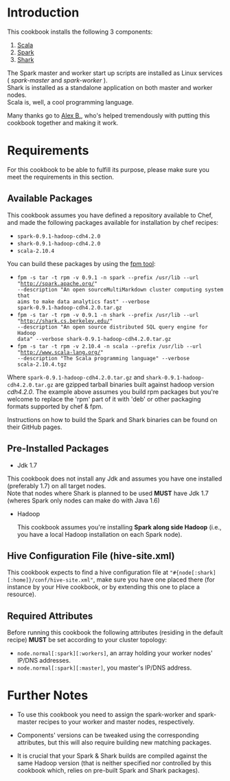 Introduction
===========

This cookbook installs the following 3 components:

1.  [Scala][1]
2.  [Spark][2]
3.  [Shark][3]

The Spark master and worker start up scripts are installed as Linux services ( *spark-master* and *spark-worker* ).  
Shark is installed as a standalone application on both master and worker nodes.  
Scala is, well, a cool programming language.

Many thanks go to [Alex B.][4], who's helped tremendously with putting this cookbook together and making it work.

Requirements
============

For this cookbook to be able to fulfill its purpose, please make sure you meet the requirements in this section.

Available Packages
------------------

This cookbook assumes you have defined a repository available to Chef, and made the following packages available for installation by chef recipes:

* <code>spark-0.9.1-hadoop-cdh4.2.0</code>
* <code>shark-0.9.1-hadoop-cdh4.2.0</code>
* <code>scala-2.10.4</code>

You can build these packages by using the [fpm tool][5]:

* <code>fpm -s tar -t rpm -v 0.9.1 -n spark --prefix /usr/lib --url "http://spark.apache.org/" --description "An open sourceMultiMarkdown cluster computing system that aims to make data analytics fast" --verbose spark-0.9.1-hadoop-cdh4.2.0.tar.gz</code>
* <code>fpm -s tar -t rpm -v 0.9.1 -n shark --prefix /usr/lib --url "http://shark.cs.berkeley.edu/" --description "An open source distributed SQL query engine for Hadoop data" --verbose shark-0.9.1-hadoop-cdh4.2.0.tar.gz</code>
* <code>fpm -s tar -t rpm -v 2.10.4 -n scala --prefix /usr/lib --url "http://www.scala-lang.org/" --description "The Scala programming language" --verbose scala-2.10.4.tgz</code>

Where <code>spark-0.9.1-hadoop-cdh4.2.0.tar.gz</code> and <code>shark-0.9.1-hadoop-cdh4.2.0.tar.gz</code> are gzipped tarball binaries built against hadoop version *cdh4.2.0*. The example above assumes you build rpm packages but you're welcome to replace the 'rpm' part of it with 'deb' or other packaging formats supported by chef & fpm.  

Instructions on how to build the Spark and Shark binaries can be found on their GitHub pages.

Pre-Installed Packages
----------------------

* Jdk 1.7  
 
 This cookbook does not install any Jdk and assumes you have one installed (preferably 1.7) on all target nodes.  
Note that nodes where Shark is planned to be used **MUST** have Jdk 1.7 (wheres Spark only nodes can make do with Java 1.6)

* Hadoop  

  This cookbook assumes you're installing **Spark along side Hadoop** (i.e., you have a local Hadoop installation on each Spark node).

Hive Configuration File (hive-site.xml)
--------------------------------------

This cookbook expects to find a hive configuration file at <code>"#{node[:shark][:home]}/conf/hive-site.xml"</code>,
make sure you have one placed there (for instance by your Hive cookbook, or by extending this one to place a resource).

Required Attributes
-------------------

Before running this cookbook the following attributes (residing in the default recipe) **MUST** be set according to your cluster topology:

* <code>node.normal[:spark][:workers]</code>, an array holding your worker nodes' IP/DNS addresses.
* <code>node.normal[:spark][:master]</code>, you master's IP/DNS address.

Further Notes
=============

* To use this cookbook you need to assign the spark-worker and spark-master recipes to your worker and master nodes, respectively.
* Components' versions can be tweaked using the corresponding attributes, but this will also require building new matching packages.
* It is crucial that your Spark & Shark builds are compiled against the same Hadoop version (that is neither specified nor controlled by this cookbook which, relies on pre-built Spark and Shark packages).


  [1]: http://www.scala-lang.org/
  [2]: http://spark.apache.org/
  [3]: http://shark.cs.berkeley.edu/
  [4]: https://github.com/balexx
  [5]: https://github.com/jordansissel/fpm